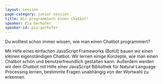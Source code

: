 ```yaml
---
layout: session
page-category: junior-session
title: Wir programmiern einen Chatbot!
speaker: Pia Gerhofer
speaker-id: pia-gerhofer
---
```


Du wolltest schon immer wissen, wie man einen Chatbot programmiert? 

Mit Hilfe eines einfachen JavaScript Frameworks (BotUI) bauen wir einen kleinen eigenständigen Chatbot. Wir lernen einige Konzepte, wie man einen Chatbot schön und benutzerfreundlich gestalten kann. Außerdem werden wir dem Chatbot mit Hilfe einer JavaScript Bibliothek für Natural Language Processing lernen, bestimmte Fragen unabhängig von der Wortwahl zu erkennen. 
